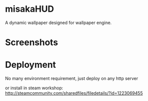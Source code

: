 # misakaHUD
A dynamic wallpaper designed for wallpaper engine.

# Screenshots


# Deployment
No many environment requirement, just deploy on any http server

or install in steam workshop: http://steamcommunity.com/sharedfiles/filedetails/?id=1223069455